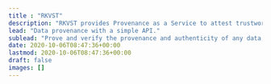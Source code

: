 ```yaml
---
title : "RKVST"
description: "RKVST provides Provenance as a Service to attest trustworthiness of assets, and boost confidence in digital decisions.  Find out more on our [website](https://rkvst.com)."
lead: "Data provenance with a simple API."
sublead: "Prove and verify the provenance and authenticity of any data, anywhere."
date: 2020-10-06T08:47:36+00:00
lastmod: 2020-10-06T08:47:36+00:00
draft: false
images: []
---
```

